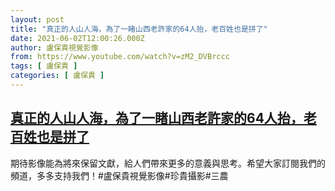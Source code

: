 ```yaml
---
layout: post
title: "真正的人山人海，為了一睹山西老許家的64人抬，老百姓也是拼了"
date: 2021-06-02T12:00:26.000Z
author: 盧保貴視覺影像
from: https://www.youtube.com/watch?v=zM2_DVBrccc
tags: [ 盧保貴 ]
categories: [ 盧保貴 ]
---
```

<!--1622635226000-->
[真正的人山人海，為了一睹山西老許家的64人抬，老百姓也是拼了](https://www.youtube.com/watch?v=zM2_DVBrccc)
------

<div>
期待影像能為將來保留文獻，給人們帶來更多的意義與思考。希望大家訂閱我們的頻道，多多支持我們！#盧保貴視覺影像#珍貴攝影#三農
</div>
